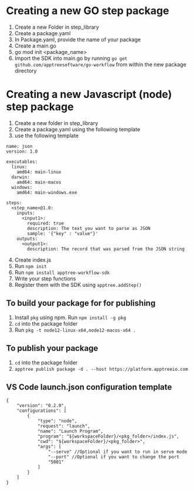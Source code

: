# Creating a new GO step package

1. Create a new Folder in step_library
2. Create a package.yaml
3. In Package.yaml, provide the name of your package
4. Create a main.go
5. go mod init <package_name>
6. Import the SDK into main.go by running `go get github.com/apptreesoftware/go-workflow` from within the new package directory

# Creating a new Javascript (node) step package

1. Create a new folder in step_library
2. Create a package.yaml using the following template
3. use the following template
```
name: json
version: 1.0

executables:
  linux:
    amd64: main-linux
  darwin:
    amd64: main-macos
  windows:
    amd64: main-windows.exe

steps:
  <step_name>@1.0:
    inputs:
      <input1>:
        required: true
        description: The text you want to parse as JSON
        sample: '{"key" : "value"}'
    outputs:
      <output1>:
        description: The record that was parsed from the JSON string

```
4. Create index.js
5. Run `npm init`
6. Run `npm install apptree-workflow-sdk`
7. Write your step functions
8. Register them with the SDK using `apptree.addStep()`

## To build your package for for publishing
1. Install `pkg` using npm. Run `npm install -g pkg`
2. `cd` into the package folder
3. Run `pkg -t node12-linux-x64,node12-macos-x64 .`

## To publish your package
1. `cd` into the package folder
2. `apptree publish package -d . --host https://platform.apptreeio.com`

## VS Code launch.json configuration template

```
{
    "version": "0.2.0",
    "configurations": [
        {
            "type": "node",
            "request": "launch",
            "name": "Launch Program",
            "program": "${workspaceFolder}/<pkg_folder>/index.js",
            "cwd": "${workspaceFolder}/<pkg_folder>",
            "args": [
                "--serve" //Optional if you want to run in serve mode
                "--port" //Optional if you want to change the port
                "5001"
            ]
        }
    ]
}
```